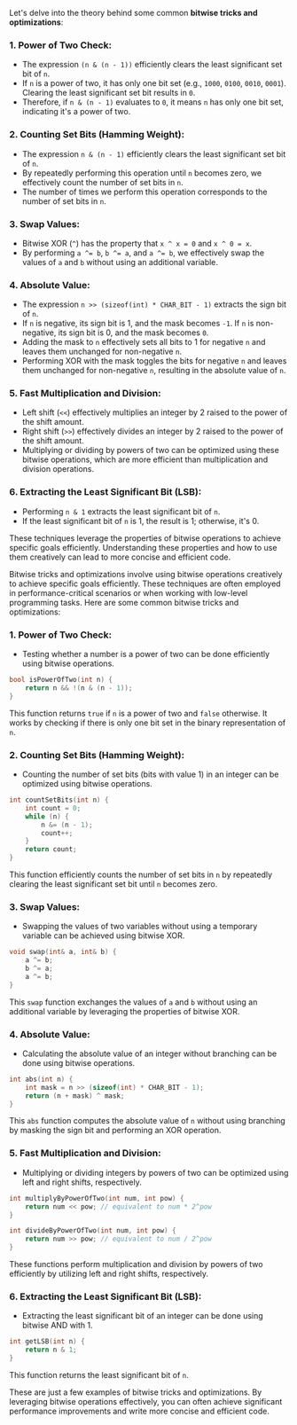 Let's delve into the theory behind some common **bitwise tricks and optimizations**:

### 1. Power of Two Check:
- The expression `(n & (n - 1))` efficiently clears the least significant set bit of `n`.
- If `n` is a power of two, it has only one bit set (e.g., `1000`, `0100`, `0010`, `0001`). Clearing the least significant set bit results in `0`.
- Therefore, if `n & (n - 1)` evaluates to `0`, it means `n` has only one bit set, indicating it's a power of two.

### 2. Counting Set Bits (Hamming Weight):
- The expression `n & (n - 1)` efficiently clears the least significant set bit of `n`.
- By repeatedly performing this operation until `n` becomes zero, we effectively count the number of set bits in `n`.
- The number of times we perform this operation corresponds to the number of set bits in `n`.

### 3. Swap Values:
- Bitwise XOR (`^`) has the property that `x ^ x = 0` and `x ^ 0 = x`.
- By performing `a ^= b`, `b ^= a`, and `a ^= b`, we effectively swap the values of `a` and `b` without using an additional variable.

### 4. Absolute Value:
- The expression `n >> (sizeof(int) * CHAR_BIT - 1)` extracts the sign bit of `n`.
- If `n` is negative, its sign bit is 1, and the mask becomes `-1`. If `n` is non-negative, its sign bit is 0, and the mask becomes `0`.
- Adding the mask to `n` effectively sets all bits to 1 for negative `n` and leaves them unchanged for non-negative `n`.
- Performing XOR with the mask toggles the bits for negative `n` and leaves them unchanged for non-negative `n`, resulting in the absolute value of `n`.

### 5. Fast Multiplication and Division:
- Left shift (`<<`) effectively multiplies an integer by 2 raised to the power of the shift amount.
- Right shift (`>>`) effectively divides an integer by 2 raised to the power of the shift amount.
- Multiplying or dividing by powers of two can be optimized using these bitwise operations, which are more efficient than multiplication and division operations.

### 6. Extracting the Least Significant Bit (LSB):
- Performing `n & 1` extracts the least significant bit of `n`.
- If the least significant bit of `n` is 1, the result is 1; otherwise, it's 0.

These techniques leverage the properties of bitwise operations to achieve specific goals efficiently. Understanding these properties and how to use them creatively can lead to more concise and efficient code.

Bitwise tricks and optimizations involve using bitwise operations creatively to achieve specific goals efficiently. These techniques are often employed in performance-critical scenarios or when working with low-level programming tasks. Here are some common bitwise tricks and optimizations:

### 1. Power of Two Check:
- Testing whether a number is a power of two can be done efficiently using bitwise operations.
```cpp
bool isPowerOfTwo(int n) {
    return n && !(n & (n - 1));
}
```
This function returns `true` if `n` is a power of two and `false` otherwise. It works by checking if there is only one bit set in the binary representation of `n`.

### 2. Counting Set Bits (Hamming Weight):
- Counting the number of set bits (bits with value 1) in an integer can be optimized using bitwise operations.
```cpp
int countSetBits(int n) {
    int count = 0;
    while (n) {
        n &= (n - 1);
        count++;
    }
    return count;
}
```
This function efficiently counts the number of set bits in `n` by repeatedly clearing the least significant set bit until `n` becomes zero.

### 3. Swap Values:
- Swapping the values of two variables without using a temporary variable can be achieved using bitwise XOR.
```cpp
void swap(int& a, int& b) {
    a ^= b;
    b ^= a;
    a ^= b;
}
```
This `swap` function exchanges the values of `a` and `b` without using an additional variable by leveraging the properties of bitwise XOR.

### 4. Absolute Value:
- Calculating the absolute value of an integer without branching can be done using bitwise operations.
```cpp
int abs(int n) {
    int mask = n >> (sizeof(int) * CHAR_BIT - 1);
    return (n + mask) ^ mask;
}
```
This `abs` function computes the absolute value of `n` without using branching by masking the sign bit and performing an XOR operation.

### 5. Fast Multiplication and Division:
- Multiplying or dividing integers by powers of two can be optimized using left and right shifts, respectively.
```cpp
int multiplyByPowerOfTwo(int num, int pow) {
    return num << pow; // equivalent to num * 2^pow
}

int divideByPowerOfTwo(int num, int pow) {
    return num >> pow; // equivalent to num / 2^pow
}
```
These functions perform multiplication and division by powers of two efficiently by utilizing left and right shifts, respectively.

### 6. Extracting the Least Significant Bit (LSB):
- Extracting the least significant bit of an integer can be done using bitwise AND with 1.
```cpp
int getLSB(int n) {
    return n & 1;
}
```
This function returns the least significant bit of `n`.

These are just a few examples of bitwise tricks and optimizations. By leveraging bitwise operations effectively, you can often achieve significant performance improvements and write more concise and efficient code.